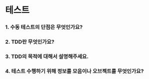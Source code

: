 # 테스트

### 1. 수동 테스트의 단점은 무엇인가요?

### 2. TDD란 무엇인가요?

### 3. TDD의 목적에 대해서 설명해주세요.

### 4. 테스트 수행하기 위해 정보를 모음이나 오브젝트를 무엇인가요?
